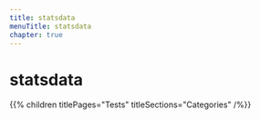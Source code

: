 ```yaml
---
title: statsdata
menuTitle: statsdata
chapter: true
---
```


# statsdata

{{% children titlePages="Tests" titleSections="Categories" /%}}